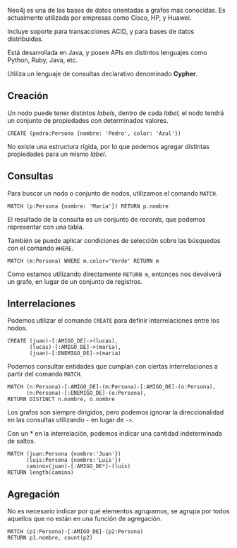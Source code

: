 Neo4j es una de las bases de datos orientadas a grafos más conocidas. Es actualmente utilizada por empresas como Cisco, HP, y Huawei.

Incluye soporte para transacciones ACID, y para bases de datos distribuidas.

Está desarrollada en Java, y posee APIs en distintos lenguajes como Python, Ruby, Java, etc.

Utiliza un lenguaje de consultas declarativo denominado **Cypher**.

## Creación

Un nodo puede tener distintos *labels*, dentro de cada *label*, el nodo tendrá un conjunto de propiedades con determinados valores.

```Cypher
CREATE (pedro:Persona {nombre: 'Pedro', color: 'Azul'})
```

No existe una estructura rígida, por lo que podemos agregar distintas propiedades para un mismo *label*.

## Consultas

Para buscar un nodo o conjunto de nodos, utilizamos el comando `MATCH`.

```Cypher
MATCH (p:Persona {nombre: 'Maria'}) RETURN p.nombre
```

El resultado de la consulta es un conjunto de *records*, que podemos representar con una tabla.

También se puede aplicar condiciones de selección sobre las búsquedas con el comando `WHERE`.

```Cypher
MATCH (m:Persona) WHERE m.color='Verde' RETURN m
```

Como estamos utilizando directamente `RETURN m`, entonces nos devolverá un grafo, en lugar de un conjunto de registros.

## Interrelaciones

Podemos utilizar el comando `CREATE` para definir interrelaciones entre los nodos.

```Cypher
CREATE (juan)-[:AMIGO_DE]->(lucas),
       (lucas)-[:AMIGO_DE]->(maria),
       (juan)-[:ENEMIGO_DE]->(maria)
```

Podemos consultar entidades que cumplan con ciertas interrelaciones a partir del comando `MATCH`.

```Cypher
MATCH (n:Persona)-[:AMIGO_DE]-(m:Persona)-[:AMIGO_DE]-(o:Persona),
      (n:Persona)-[:ENEMIGO_DE]-(o:Persona),
RETURN DISTINCT n.nombre, o.nombre
```

Los grafos son siempre dirigidos, pero podemos ignorar la direccionalidad en las consultas utilizando `-` en lugar de `->`.

Con un $*$ en la interrelación, podemos indicar una cantidad indeterminada de saltos.

```Cypher
MATCH (juan:Persona {nombre:'Juan'})
      (luis:Persona {nombre:'Luis'})
      camino=(juan)-[:AMIGO_DE*]-(luis)
RETURN length(camino)
```

## Agregación

No es necesario indicar por qué elementos agrupamos, se agrupa por todos aquellos que no están en una función de agregación.

```Cypher
MATCH (p1:Persona)-[:AMIGO_DE]-(p2:Persona)
RETURN p1.nombre, count(p2) 
```
